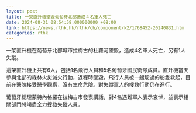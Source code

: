 ```yaml
---
layout: post
title: 一架直升機墜毀葡萄牙北部造成４名軍人死亡
date: 2024-08-31 08:54:58.000000000 +08:00
link: https://news.rthk.hk/rthk/ch/component/k2/1768452-20240831.htm
categories: rthk
---
```


一架直升機在葡萄牙北部城市拉梅古的杜羅河墜毀，造成4名軍人死亡，另有1人失蹤。

這架直升機上共有6人，包括1名飛行人員和5名葡萄牙國民衛隊成員。直升機當天參與北部的森林火災滅火行動，返程時墜毀。飛行人員被一艘駛過的船隻救起，目前在醫院接受醫學觀察，沒有生命危險。對失蹤軍人的搜救行動仍在進行。

葡萄牙總理蒙特內格羅在拉梅古市發表講話，對4名遇難軍人表示哀悼，並表示相關部門將竭盡全力搜救失蹤人員。
